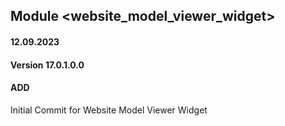 ## Module <website_model_viewer_widget>

#### 12.09.2023
#### Version 17.0.1.0.0
#### ADD
Initial Commit  for Website Model Viewer Widget
